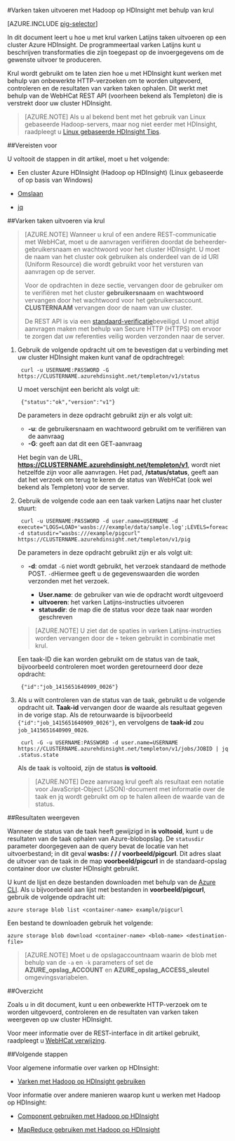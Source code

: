 <properties
   pageTitle="Gebruik Hadoop varken met krul in HDInsight | Microsoft Azure"
   description="Informatie over het gebruik van krul varken Latijns taken uitvoeren op een Hadoop-cluster in Azure HDInsight."
   services="hdinsight"
   documentationCenter=""
   authors="Blackmist"
   manager="jhubbard"
   editor="cgronlun"
    tags="azure-portal"/>

<tags
   ms.service="hdinsight"
   ms.devlang="na"
   ms.topic="article"
   ms.tgt_pltfrm="na"
   ms.workload="big-data"
   ms.date="08/23/2016"
   ms.author="larryfr"/>

#<a name="run-pig-jobs-with-hadoop-on-hdinsight-by-using-curl"></a>Varken taken uitvoeren met Hadoop op HDInsight met behulp van krul

[AZURE.INCLUDE [pig-selector](../../includes/hdinsight-selector-use-pig.md)]

In dit document leert u hoe u met krul varken Latijns taken uitvoeren op een cluster Azure HDInsight. De programmeertaal varken Latijns kunt u beschrijven transformaties die zijn toegepast op de invoergegevens om de gewenste uitvoer te produceren.

Krul wordt gebruikt om te laten zien hoe u met HDInsight kunt werken met behulp van onbewerkte HTTP-verzoeken om te worden uitgevoerd, controleren en de resultaten van varken taken ophalen. Dit werkt met behulp van de WebHCat REST API (voorheen bekend als Templeton) die is verstrekt door uw cluster HDInsight.

> [AZURE.NOTE] Als u al bekend bent met het gebruik van Linux gebaseerde Hadoop-servers, maar nog niet eerder met HDInsight, raadpleegt u [Linux gebaseerde HDInsight Tips](hdinsight-hadoop-linux-information.md).

##<a id="prereq"></a>Vereisten voor

U voltooit de stappen in dit artikel, moet u het volgende:

* Een cluster Azure HDInsight (Hadoop op HDInsight) (Linux gebaseerde of op basis van Windows)

* [Omslaan](http://curl.haxx.se/)

* [jq](http://stedolan.github.io/jq/)

##<a id="curl"></a>Varken taken uitvoeren via krul

> [AZURE.NOTE] Wanneer u krul of een andere REST-communicatie met WebHCat, moet u de aanvragen verifiëren doordat de beheerder-gebruikersnaam en wachtwoord voor het cluster HDInsight. U moet de naam van het cluster ook gebruiken als onderdeel van de id URI (Uniform Resource) die wordt gebruikt voor het versturen van aanvragen op de server.
>
> Voor de opdrachten in deze sectie, vervangen door de gebruiker om te verifiëren met het cluster **gebruikersnaam** en **wachtwoord** vervangen door het wachtwoord voor het gebruikersaccount. **CLUSTERNAAM** vervangen door de naam van uw cluster.
>
> De REST API is via een [standaard-verificatie](http://en.wikipedia.org/wiki/Basic_access_authentication)beveiligd. U moet altijd aanvragen maken met behulp van Secure HTTP (HTTPS) om ervoor te zorgen dat uw referenties veilig worden verzonden naar de server.

1. Gebruik de volgende opdracht uit om te bevestigen dat u verbinding met uw cluster HDInsight maken kunt vanaf de opdrachtregel:

        curl -u USERNAME:PASSWORD -G https://CLUSTERNAME.azurehdinsight.net/templeton/v1/status

    U moet verschijnt een bericht als volgt uit:

        {"status":"ok","version":"v1"}

    De parameters in deze opdracht gebruikt zijn er als volgt uit:

    * **-u**: de gebruikersnaam en wachtwoord gebruikt om te verifiëren van de aanvraag
    * **-G**: geeft aan dat dit een GET-aanvraag

    Het begin van de URL, **https://CLUSTERNAME.azurehdinsight.net/templeton/v1**, wordt niet hetzelfde zijn voor alle aanvragen. Het pad, **/status/status**, geeft aan dat het verzoek om terug te keren de status van WebHCat (ook wel bekend als Templeton) voor de server.

2. Gebruik de volgende code aan een taak varken Latijns naar het cluster stuurt:

        curl -u USERNAME:PASSWORD -d user.name=USERNAME -d execute="LOGS=LOAD+'wasbs:///example/data/sample.log';LEVELS=foreach+LOGS+generate+REGEX_EXTRACT($0,'(TRACE|DEBUG|INFO|WARN|ERROR|FATAL)',1)+as+LOGLEVEL;FILTEREDLEVELS=FILTER+LEVELS+by+LOGLEVEL+is+not+null;GROUPEDLEVELS=GROUP+FILTEREDLEVELS+by+LOGLEVEL;FREQUENCIES=foreach+GROUPEDLEVELS+generate+group+as+LOGLEVEL,COUNT(FILTEREDLEVELS.LOGLEVEL)+as+count;RESULT=order+FREQUENCIES+by+COUNT+desc;DUMP+RESULT;" -d statusdir="wasbs:///example/pigcurl" https://CLUSTERNAME.azurehdinsight.net/templeton/v1/pig

    De parameters in deze opdracht gebruikt zijn er als volgt uit:

    * **-d**: omdat `-G` niet wordt gebruikt, het verzoek standaard de methode POST. `-d`Hiermee geeft u de gegevenswaarden die worden verzonden met het verzoek.

        * **User.name**: de gebruiker van wie de opdracht wordt uitgevoerd
        * **uitvoeren**: het varken Latijns-instructies uitvoeren
        * **statusdir**: de map die de status voor deze taak naar worden geschreven

    > [AZURE.NOTE] U ziet dat de spaties in varken Latijns-instructies worden vervangen door de `+` teken gebruikt in combinatie met krul.

    Een taak-ID die kan worden gebruikt om de status van de taak, bijvoorbeeld controleren moet worden geretourneerd door deze opdracht:

        {"id":"job_1415651640909_0026"}

3. Als u wilt controleren van de status van de taak, gebruikt u de volgende opdracht uit. **Taak-id** vervangen door de waarde als resultaat gegeven in de vorige stap. Als de retourwaarde is bijvoorbeeld `{"id":"job_1415651640909_0026"}`, en vervolgens de **taak-id** zou `job_1415651640909_0026`.

        curl -G -u USERNAME:PASSWORD -d user.name=USERNAME https://CLUSTERNAME.azurehdinsight.net/templeton/v1/jobs/JOBID | jq .status.state

    Als de taak is voltooid, zijn de status **is voltooid**.

    > [AZURE.NOTE] Deze aanvraag krul geeft als resultaat een notatie voor JavaScript-Object (JSON)-document met informatie over de taak en jq wordt gebruikt om op te halen alleen de waarde van de status.

##<a id="results"></a>Resultaten weergeven

Wanneer de status van de taak heeft gewijzigd in **is voltooid**, kunt u de resultaten van de taak ophalen van Azure-blobopslag. De `statusdir` parameter doorgegeven aan de query bevat de locatie van het uitvoerbestand; in dit geval **wasbs: / / / voorbeeld/pigcurl**. Dit adres slaat de uitvoer van de taak in de map **voorbeeld/pigcurl** in de standaard-opslag container door uw cluster HDInsight gebruikt.

U kunt de lijst en deze bestanden downloaden met behulp van de [Azure CLI](../xplat-cli-install.md). Als u bijvoorbeeld aan lijst met bestanden in **voorbeeld/pigcurl**, gebruik de volgende opdracht uit:

    azure storage blob list <container-name> example/pigcurl

Een bestand te downloaden gebruik het volgende:

    azure storage blob download <container-name> <blob-name> <destination-file>

> [AZURE.NOTE] Moet u de opslagaccountnaam waarin de blob met behulp van de `-a` en `-k` parameters of set de **AZURE\_opslag\_ACCOUNT** en **AZURE\_opslag\_ACCESS\_sleutel** omgevingsvariabelen.

##<a id="summary"></a>Overzicht

Zoals u in dit document, kunt u een onbewerkte HTTP-verzoek om te worden uitgevoerd, controleren en de resultaten van varken taken weergeven op uw cluster HDInsight.

Voor meer informatie over de REST-interface in dit artikel gebruikt, raadpleegt u [WebHCat verwijzing](https://cwiki.apache.org/confluence/display/Hive/WebHCat+Reference).

##<a id="nextsteps"></a>Volgende stappen

Voor algemene informatie over varken op HDInsight:

* [Varken met Hadoop op HDInsight gebruiken](hdinsight-use-pig.md)

Voor informatie over andere manieren waarop kunt u werken met Hadoop op HDInsight:

* [Component gebruiken met Hadoop op HDInsight](hdinsight-use-hive.md)

* [MapReduce gebruiken met Hadoop op HDInsight](hdinsight-use-mapreduce.md)
